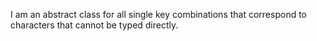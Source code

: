 I am an abstract class for all single key combinations that correspond to characters that cannot be typed directly.